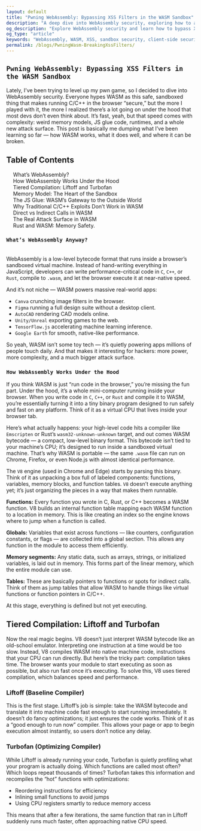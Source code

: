 ```yaml
---
layout: default
title: "Pwning WebAssembly: Bypassing XSS Filters in the WASM Sandbox"
description: "A deep dive into WebAssembly security, exploring how to analyze and exploit client-side XSS filters using WASM linear memory vulnerabilities."
og_description: "Explore WebAssembly security and learn how to bypass XSS filters using WASM sandbox insights and memory manipulation techniques."
og_type: "article"
keywords: "WebAssembly, WASM, XSS, sandbox security, client-side security, binary exploitation, linear memory, web pwning, zoozoo-sec"
permalink: /blogs/PwningWasm-BreakingXssFilters/
---
```


<!-- Link Bootstrap CSS (add this to your <head> if it's not already included) -->
<link href="https://cdn.jsdelivr.net/npm/bootstrap@5.3.0-alpha1/dist/css/bootstrap.min.css" rel="stylesheet">
<link rel="stylesheet" href="https://cdnjs.cloudflare.com/ajax/libs/prism/9000.0.1/themes/prism-tomorrow.min.css" integrity="sha512-kSwGoyIkfz4+hMo5jkJngSByil9jxJPKbweYec/UgS+S1EgE45qm4Gea7Ks2oxQ7qiYyyZRn66A9df2lMtjIsw==" crossorigin="anonymous" referrerpolicy="no-referrer" />
<link rel="stylesheet" href="{{ '/blogs/blog-page.css' | relative_url }}" />



<section id="back" class="back">
    <div id="challenge-links">
        <h1 class="text"><code>Pwning WebAssembly: Bypassing XSS Filters in the WASM Sandbox</code></h1>
    </div>
</section>

<section id="back">
<section id="blueback" class="container">
    <div id="intro" class="challenge-section">
        <div class="section-content">
            <p>
                Lately, I’ve been trying to level up my pwn game, so I decided to dive into WebAssembly security. 
                Everyone hypes WASM as this safe, sandboxed thing that makes running C/C++ in the browser “secure,” 
                but the more I played with it, the more I realized there’s a lot going on under the hood that most devs 
                don’t even think about. It’s fast, yeah, but that speed comes with complexity: weird memory models, JS glue code, 
                runtimes, and a whole new attack surface. This post is basically me dumping what I’ve been learning so far — 
                how WASM works, what it does well, and where it can be broken.
            </p>
        </div>
    </div>
    <div id="toc" class="challenge-section">
        <div class="section-content">
            <h2>Table of Contents</h2>
            <ul>
                <li><a href="#what-is-wasm">What’s WebAssembly?</a></li>
                <li><a href="#under-the-hood">How WebAssembly Works Under the Hood</a></li>
                <li><a href="#tiered-compilation">Tiered Compilation: Liftoff and Turbofan</a></li>
                <li><a href="#memory-model">Memory Model: The Heart of the Sandbox</a></li>
                <li><a href="#js-glue">The JS Glue: WASM’s Gateway to the Outside World</a></li>
                <li><a href="#why-not-classic">Why Traditional C/C++ Exploits Don’t Work in WASM</a></li>
                <li><a href="#direct-vs-indirect">Direct vs Indirect Calls in WASM</a></li>
                <li><a href="#attack-surface">The Real Attack Surface in WASM</a></li>
                <li><a href="#rust-wasm">Rust and WASM: Memory Safety. </a></li>
            </ul>
        </div>
    </div>
    <div id="what-is-wasm" class="section-content">
        <h1 class="text"><code>What’s WebAssembly Anyway?</code></h1>
        <p><br>
            WebAssembly is a low-level bytecode format that runs inside a browser’s sandboxed virtual machine. 
            Instead of hand-writing everything in JavaScript, developers can write performance-critical code in 
            <code>C</code>, <code>C++</code>, or <code>Rust</code>, compile to <code>.wasm</code>, and let the browser execute it at near-native speed.
        </p>
        <p>
            And it’s not niche — WASM powers massive real-world apps:
        </p>
        <ul>
            <li><code>Canva</code> crunching image filters in the browser.</li>
            <li><code>Figma</code> running a full design suite without a desktop client.</li>
            <li><code>AutoCAD</code> rendering CAD models online.</li>
            <li><code>Unity/Unreal</code> exporting games to the web.</li>
            <li><code>TensorFlow.js</code> accelerating machine learning inference.</li>
            <li><code>Google Earth</code> for smooth, native-like performance.</li>
        </ul>
        <p>
            So yeah, WASM isn’t some toy tech — it’s quietly powering apps millions of people touch daily. 
            And that makes it interesting for hackers: more power, more complexity, and a much bigger attack surface.
        </p>
    </div>
        <div id="wasm-under-hood" class="section-content">
        <h1 class="text"><code>How WebAssembly Works Under the Hood</code></h1>
        <p>
            If you think WASM is just “run code in the browser,” you’re missing the fun part. 
            Under the hood, it’s a whole mini-computer running inside your browser. When you write code 
            in <code>C</code>, <code>C++</code>, or <code>Rust</code> and compile it to WASM, 
            you’re essentially turning it into a tiny binary program designed to run safely and fast 
            on any platform. Think of it as a virtual CPU that lives inside your browser tab.
        </p>
        <p>
            Here’s what actually happens: your high-level code hits a compiler like 
            <code>Emscripten</code> or Rust’s <code>wasm32-unknown-unknown</code> target, 
            and out comes WASM bytecode — a compact, low-level binary format. 
            This bytecode isn’t tied to your machine’s CPU; it’s designed to run inside a 
            sandboxed virtual machine. That’s why WASM is portable — the same 
            <code>.wasm</code> file can run on Chrome, Firefox, or even Node.js 
            with almost identical performance.
        </p>
        <p>
            The <code>V8</code> engine (used in Chrome and Edge) starts by parsing this binary. 
            Think of it as unpacking a box full of labeled components: functions, variables, 
            memory blocks, and function tables. <code>V8</code> doesn’t execute anything yet; 
            it’s just organizing the pieces in a way that makes them runnable.
        </p>
        <p>
            <strong>Functions:</strong> Every function you wrote in C, Rust, or C++ becomes a WASM function. 
            V8 builds an internal function table mapping each WASM function to a location in memory. 
            This is like creating an index so the engine knows where to jump when a function is called.
        </p>
        <p>
            <strong>Globals:</strong> Variables that exist across functions — like counters, configuration constants, 
            or flags — are collected into a global section. This allows any function in the module 
            to access them efficiently.
        </p>
        <p>
            <strong>Memory segments:</strong> Any static data, such as arrays, strings, or initialized variables, 
            is laid out in memory. This forms part of the linear memory, which the entire module can use.
        </p>
        <p>
            <strong>Tables:</strong> These are basically pointers to functions or spots for indirect calls. 
            Think of them as jump tables that allow WASM to handle things like virtual functions 
            or function pointers in C/C++.
        </p>
        <p>
            At this stage, everything is defined but not yet executing.
        </p>
    </div>
    <div id="tiered-compilation">
        <h2 class="section-title text-3xl font-bold mb-4 text-red-600">
            Tiered Compilation: Liftoff and Turbofan
        </h2>  
        <p class="intro mb-6 text-lg leading-relaxed">
            Now the real magic begins. V8 doesn’t just interpret WASM bytecode like an old-school emulator. 
            Interpreting one instruction at a time would be too slow. Instead, V8 compiles WASM into 
            <span class="highlight text-red-500 font-semibold">native machine code</span>, instructions that your CPU can run directly. 
            But here’s the tricky part: compilation takes time. The browser wants your module to start executing as soon as possible, 
            but also run fast once it’s executing. To solve this, V8 uses 
            <span class="highlight text-red-500 font-semibold">tiered compilation</span>, which balances speed and performance.
        </p>
        <div class="compiler-stage liftoff mb-8">
            <h3 class="stage-title text-2xl font-semibold text-blue-600 mb-2">Liftoff (Baseline Compiler)</h3>
            <p class="stage-description leading-relaxed mb-4">
            This is the first stage. Liftoff’s job is simple: take the WASM bytecode and 
            translate it into machine code <span class="highlight text-red-500 font-semibold">fast enough to start running immediately</span>. 
            It doesn’t do fancy optimizations; it just ensures the code works. 
            Think of it as a “good enough to run now” compiler. 
            This allows your page or app to begin execution almost instantly, so users don’t notice any delay.
            </p>
        </div>
        <div class="compiler-stage turbofan">
            <h3 class="stage-title text-2xl font-semibold text-green-600 mb-2">Turbofan (Optimizing Compiler)</h3>
            <p class="stage-description leading-relaxed mb-4">
            While Liftoff is already running your code, Turbofan is quietly profiling what your program is actually doing. 
            Which functions are called most often? Which loops repeat thousands of times? 
            Turbofan takes this information and recompiles the “hot” functions with optimizations:
            </p>
            <ul class="optimizations list-disc pl-8 space-y-2">
            <li>Reordering instructions for efficiency</li>
            <li>Inlining small functions to avoid jumps</li>
            <li>Using CPU registers smartly to reduce memory access</li>
            </ul>
            <p class="conclusion leading-relaxed mt-4">
            This means that after a few iterations, the same function that ran in Liftoff 
            suddenly runs much faster, often approaching <span class="highlight text-red-500 font-semibold">native CPU speed</span>.
            </p>
        </div>
    </div>
</section>

</section>
